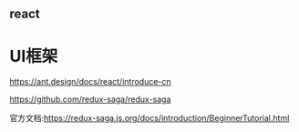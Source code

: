 ## react

# UI框架
https://ant.design/docs/react/introduce-cn

https://github.com/redux-saga/redux-saga

官方文档:https://redux-saga.js.org/docs/introduction/BeginnerTutorial.html





